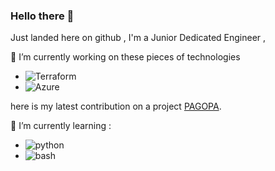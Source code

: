 ### Hello there 👋
Just landed here on github , I'm a Junior Dedicated Engineer ,


🔭 I’m currently working on these pieces of technologies
- ![Terraform](https://img.shields.io/badge/Terraform-7c43ba?style=for-the-badge&logo=Terraform&logoColor=7c43ba)
- ![Azure](https://img.shields.io/badge/Azure-35b2ed?style=for-the-badge&logo=Azure&logoColor=white)

here is my latest contribution on a project [PAGOPA](https://github.com/pagopa/pm-infra/blob/stable/src/pmanager/app/alerts.tf).



🌱 I’m currently learning :
- ![python](https://img.shields.io/badge/Python-ffce3f?style=for-the-badge&logo=Python&logoColor=386e9f)
- ![bash](https://img.shields.io/badge/Bash-000000?style=for-the-badge&logo=Bash&logoColor=white)




<!--
  ALL ICONS THAT IM USING ARE FROM simple-icons.org AND shields.io
-->
